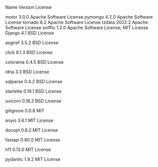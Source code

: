 Name               Version  License

 motor              3.0.0    Apache Software License
 pymongo            4.2.0    Apache Software License
 tornado            6.2      Apache Software License
 tzdata             2022.2   Apache Software License
 sniffio            1.2.0    Apache Software License; MIT License
 Django             4.1      BSD License

 asgiref            3.5.2    BSD License

 click              8.1.3    BSD License

 colorama           0.4.5    BSD License

 idna               3.3      BSD License

 sqlparse           0.4.2    BSD License

 starlette          0.19.1   BSD License

 uvicorn            0.18.3   BSD License

 gitignore          0.0.8    MIT

 anyio              3.6.1    MIT License

 docopt             0.6.2    MIT License

 fastapi            0.80.0   MIT License

 h11                0.13.0   MIT License

 pydantic           1.9.2    MIT License